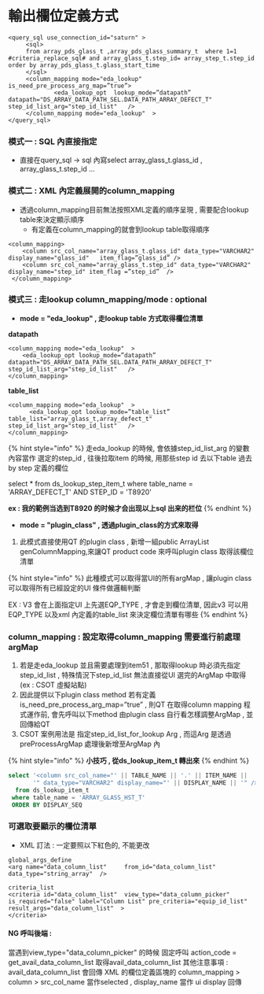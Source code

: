 # 輸出欄位定義方式

```markup
<query_sql use_connection_id="saturn" >
     <sql>
     from array_pds_glass_t ,array_pds_glass_summary_t  where 1=1  #criteria_replace_sql# and array_glass_t.step_id= array_step_t.step_id   order by array_pds_glass_t.glass_start_time
     </sql>
     <column_mapping mode="eda_lookup"  is_need_pre_process_arg_map=”true”>   	    
    	     <eda_lookup_opt  lookup_mode=”datapath” datapath="DS_ARRAY_DATA_PATH_SEL.DATA_PATH_ARRAY_DEFECT_T"   step_id_list_arg="step_id_list"   />
     </column_mapping mode="eda_lookup"  >
</query_sql>
```

### 模式一  : SQL 內直接指定

* 直接在query\_sql -> sql 內寫select array\_glass\_t.glass\_id , array\_glass\_t.step\_id …

### 模式二 : XML 內定義展開的column\_mapping

* 透過column\_mapping目前無法按照XML定義的順序呈現 , 需要配合lookup table來決定顯示順序
  * 有定義在column\_mapping的就會到lookup table取得順序

```markup
<column_mapping>
    <column src_col_name="array_glass_t.glass_id" data_type="VARCHAR2" display_name="glass_id"   item_flag=”glass_id” />
    <column src_col_name="array_glass_t.step_id" data_type="VARCHAR2" display_name="step_id" item_flag =”step_id”  />
 </column_mapping>
```

### 模式三 : 走lookup  column\_mapping/mode : optional

* **mode = "eda\_lookup" , 走lookup table 方式取得欄位清單**

**datapath**

```markup
<column_mapping mode="eda_lookup"  >           
    <eda_lookup_opt lookup_mode=”datapath” datapath="DS_ARRAY_DATA_PATH_SEL.DATA_PATH_ARRAY_DEFECT_T"   step_id_list_arg="step_id_list"   />
</column_mapping>
```

**table\_list**

```markup
<column_mapping mode="eda_lookup"  >           
      <eda_lookup_opt lookup_mode=”table_list” table_list="array_glass_t,array_defect_t" step_id_list_arg="step_id_list"   />
</column_mapping>
```

{% hint style="info" %}
走eda\_lookup 的時候, 會依據step\_id\_list\_arg 的變數內容當作 選定的step\_id , 往後拉取item 的時候, 用那些step id 去以下table 過去by step 定義的欄位

&#x20;select \* from ds\_lookup\_step\_item\_t where table\_name = 'ARRAY\_DEFECT\_T' AND STEP\_ID = 'T8920'

**ex : 我的範例当选到T8920 的时候才会出现以上sql 出来的栏位**
{% endhint %}

* **mode = "plugin\_class" , 透過plugin\_class的方式來取得**

1. 此模式直接使用QT 的plugin class , 新增一組public ArrayList genColumnMapping,來讓QT product code 來呼叫plugin class 取得該欄位清單

{% hint style="info" %}
此種模式可以取得當UI的所有argMap , 讓plugin class 可以取得所有已經設定的UI 條件做邏輯判斷&#x20;

EX : V3 會在上面指定UI 上先選EQP\_TYPE , 才會走到欄位清單, 因此v3 可以用EQP\_TYPE 以及xml 內定義的table\_list 來決定欄位清單有哪些
{% endhint %}

### column\_mapping : 設定取得column\_mapping 需要進行前處理 argMap <a href="#column_mapping_preprocess" id="column_mapping_preprocess"></a>

1. 若是走eda\_lookup 並且需要處理到item51 , 那取得lookup 時必須先指定 step\_id\_list , 特殊情況下step\_id\_list 無法直接從UI 選完的ArgMap 中取得 (ex : CSOT 虛擬站點)
2. 因此提供以下plugin class method 若有定義is\_need\_pre\_process\_arg\_map=”true” , 則QT 在取得column mapping 程式運作前, 會先呼叫以下method 由plugin class 自行看怎樣調整ArgMap , 並回傳給QT
3. CSOT 案例用法是 指定step\_id\_list\_for\_lookup Arg , 而這Arg 是透過 preProcessArgMap 處理後新增至ArgMap 內

{% hint style="info" %}
**小技巧  , 從ds\_lookup\_item\_t 轉出來**
{% endhint %}

```sql
select '<column src_col_name="' || TABLE_NAME || '.' || ITEM_NAME ||
       '" data_type="VARCHAR2" display_name="' || DISPLAY_NAME || '" />'
  from ds_lookup_item_t
 where table_name = 'ARRAY_GLASS_HST_T'
 ORDER BY DISPLAY_SEQ
```

### 可選取要顯示的欄位清單

* XML 訂法 : 一定要照以下紅色的, 不能更改

```markup
global_args_define
<arg name="data_column_list"     from_id="data_column_list"                     data_type="string_array"  />

criteria_list
<criteria id="data_column_list"  view_type="data_column_picker" is_required="false" label="Column List" pre_criteria="equip_id_list" result_args="data_column_list"  >
</criteria>
```

#### NG 呼叫後端 :&#x20;

當遇到view\_type="data\_column\_picker" 的時候 固定呼叫 action\_code = get\_avail\_data\_column\_list 取得avail\_data\_column\_list 其他注意事項 : avail\_data\_column\_list 會回傳 XML 的欄位定義區塊的 column\_mapping > column > src\_col\_name 當作selected , display\_name 當作 ui display 回傳
